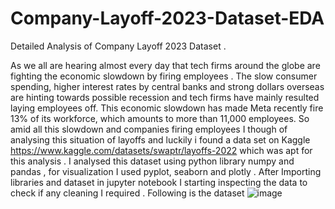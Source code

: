 # Company-Layoff-2023-Dataset-EDA
Detailed Analysis of Company Layoff 2023 Dataset .

As we all are hearing almost every day that tech firms around the globe are fighting the economic slowdown by firing employees . The slow consumer spending, higher interest rates by central banks and strong dollars overseas are hinting towards possible recession and tech firms have mainly resulted laying employees off. This economic slowdown has made Meta recently fire 13% of its workforce, which amounts to more than 11,000 employees.
So amid all this slowdown and companies firing employees I though of analysing this situation of layoffs and luckily i found a data set on Kaggle
https://www.kaggle.com/datasets/swaptr/layoffs-2022 which was apt for this analysis .
I analysed this dataset using python library numpy and pandas , for visualization I used pyplot, seaborn and plotly . After Importing libraries and dataset in jupyter notebook I starting inspecting the data to check if any cleaning I required .
Following is the dataset
![image](https://github.com/rohit951994/Company-Layoff-2023-Dataset-EDA/assets/72706872/d67c0bcb-d745-4c4a-b6da-08fe92407278)

